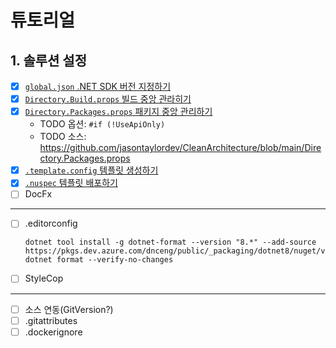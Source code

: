 # 튜토리얼

## 1. 솔루션 설정
- [x] [`global.json` .NET SDK 버전 지정하기](./001-SolutionSetting/01-SdkVersion/)
- [x] [`Directory.Build.props` 빌드 중앙 관라히기](./001-SolutionSetting/02-BuildProps/)
- [x] [`Directory.Packages.props` 패키지 중앙 관리하기](./001-SolutionSetting/03-PackagesProps/)
  - TODO 옵션: `#if (!UseApiOnly)`
  - TODO 소스: https://github.com/jasontaylordev/CleanArchitecture/blob/main/Directory.Packages.props
- [x] [`.template.config` 템플릿 생성하기](./001-SolutionSetting/04-Template/)
- [x] [`.nuspec` 템플릿 배포하기](./001-SolutionSetting/05-TemplatePackage/)
- [ ] DocFx
---
- [ ] .editorconfig
  ```
  dotnet tool install -g dotnet-format --version "8.*" --add-source https://pkgs.dev.azure.com/dnceng/public/_packaging/dotnet8/nuget/v3/index.json
  dotnet format --verify-no-changes
  ```
- [ ] StyleCop
---
- [ ] 소스 연동(GitVersion?)
- [ ] .gitattributes
- [ ] .dockerignore